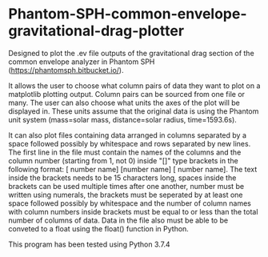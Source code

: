 # Phantom-SPH-common-envelope-gravitational-drag-plotter

Designed to plot the .ev file outputs of the gravitational drag section of the common envelope analyzer in Phantom SPH (https://phantomsph.bitbucket.io/). 

It allows the user to choose what column pairs of data they want to plot on a matplotlib plotting output. Column pairs can be sourced from one file or many. The user can also choose what units the axes of the plot will be displayed in. These units assume that the original data is using the Phantom unit system (mass=solar mass, distance=solar radius, time=1593.6s).

It can also plot files containing data arranged in columns separated by a space followed possibly by whitespace and rows separated by new lines. The first line in the file must contain the names of the columns and the column number (starting from 1, not 0) inside "[]" type brackets in the following format: [ number   name] [number  name]  [    number  name]. The text inside the brackets needs to be 15 characters long, spaces inside the brackets can be used multiple times after one another, number must be written using numerals, the brackets must be seperated by at least one space followed possibly by whitespace and the number of column names with column numbers inside brackets must be equal to or less than the total number of columns of data. Data in the file also must be able to be conveted to a float using the float() function in Python.


This program has been tested using Python 3.7.4
